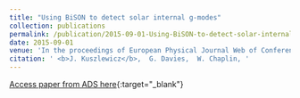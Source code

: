 ```yaml
---
title: "Using BiSON to detect solar internal g-modes"
collection: publications
permalink: /publication/2015-09-01-Using-BiSON-to-detect-solar-internal-g-modes
date: 2015-09-01
venue: 'In the proceedings of European Physical Journal Web of Conferences'
citation: ' <b>J. Kuszlewicz</b>,  G. Davies,  W. Chaplin, '
---
```

[Access paper from ADS here](https://ui.adsabs.harvard.edu/abs/2015EPJWC.10106041K){:target="_blank"}
